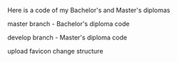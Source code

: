 Here is a code of my Bachelor's and Master's diplomas

master branch - Bachelor's diploma code

develop branch - Master's diploma code



upload favicon
change structure

